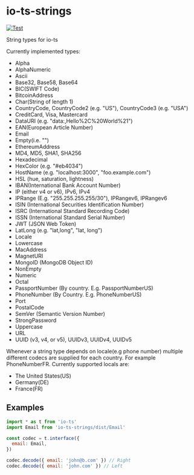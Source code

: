 # io-ts-strings

[![Test](https://github.com/jessekelly881/io-ts-strings/actions/workflows/build.yml/badge.svg)](https://github.com/jessekelly881/io-ts-strings/actions/workflows/build.yml)

String types for io-ts

Currently implemented types:

- Alpha
- AlphaNumeric
- Ascii
- Base32, Base58, Base64
- BIC(SWIFT Code)
- BitcoinAddress
- Char(String of length 1)
- CountryCode, CountryCode2 (e.g. "US"), CountryCode3 (e.g. "USA")
- CreditCard, Visa, Mastercard
- DataURI (e.g. "data:,Hello%2C%20World%21")
- EAN(European Article Number)
- Email
- Empty(i.e. "")
- EthereumAddress
- MD4, MD5, SHA1, SHA256
- Hexadecimal
- HexColor (e.g. "#eb4034")
- HostName (e.g. "localhost:3000", "foo.example.com")
- HSL (hue, saturation, lightness)
- IBAN(International Bank Account Number)
- IP (either v4 or v6), IPv6, IPv4
- IPRange (E.g. "255.255.255.255/30"), IPRangev6, IPRangev6
- ISIN (International Securities Identification Number)
- ISRC (International Standard Recording Code)
- ISSN (International Standard Serial Number)
- JWT (JSON Web Token)
- LatLong (e.g. "lat,long", "lat, long")
- Locale
- Lowercase
- MacAddress
- MagnetURI
- MongoID (MongoDB Object ID)
- NonEmpty
- Numeric
- Octal
- PassportNumber (By country. E.g. PassportNumberUS)
- PhoneNumber (By Country. E.g. PhoneNumberUS)
- Port
- PostalCode
- SemVer (Semantic Version Number)
- StrongPassword
- Uppercase
- URL
- UUID (v3, v4, or v5), UUIDv3, UUIDv4, UUIDv5

Whenever a string type depends on locale(e.g phone number) multiple different codecs are supplied for each country. For example PhoneNumberFR. Currently supported locals are:

- The United States(US)
- Germany(DE)
- France(FR)

## Examples

```js
import * as t from 'io-ts'
import Email from 'io-ts-strings/dist/Email'

const codec = t.interface({
  email: Email,
})

codec.decode({ email: 'john@b.com' }) // Right
codec.decode({ email: 'john.com' }) // Left
```

